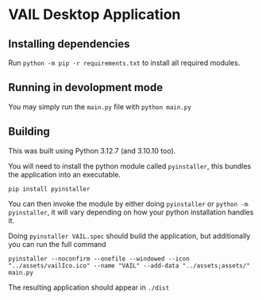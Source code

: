 # VAIL Desktop Application

## Installing dependencies

Run `python -m pip -r requirements.txt` to install all required modules.

## Running in devolopment mode

You may simply run the `main.py` file with `python main.py`

## Building

This was built using Python 3.12.7 (and 3.10.10 too).

You will need to install the python module called `pyinstaller`, this bundles the application into an executable.

`pip install pyinstaller`

You can then invoke the module by either doing `pyinstaller` or `python -m pyinstaller`, it will vary depending on how your python installation handles it.

Doing `pyinstaller VAIL.spec` should build the application, but additionally you can run the full command

```console
pyinstaller --noconfirm --onefile --windowed --icon "../assets/vailIco.ico" --name "VAIL" --add-data "../assets;assets/"  main.py
```

The resulting application should appear in `./dist`

